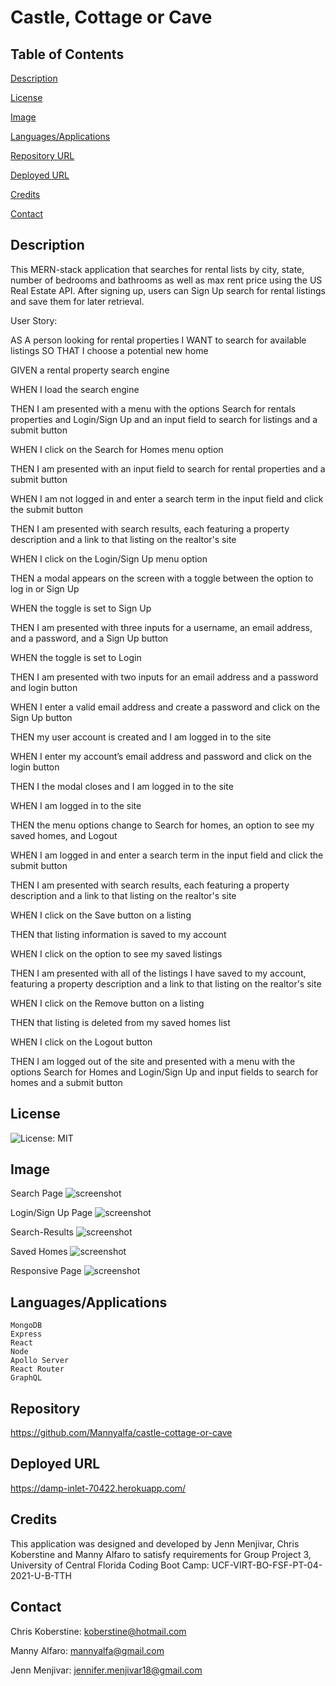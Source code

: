 # Castle, Cottage or Cave

## Table of Contents
  [Description](#description)
 
  [License](#license)
 
  [Image](#Image)
 
  [Languages/Applications](#languages-applications)
 
  [Repository URL](#repository-url)
 
  [Deployed URL](#deployed-url)
 
  [Credits](#credits)

  [Contact](#contact)


## Description
This MERN-stack application that searches for rental lists by city, state, number of bedrooms and bathrooms as well as max rent price using the US Real Estate API.  After signing up, users can Sign Up search for rental listings and save them for later retrieval.

User Story:

AS A person looking for rental properties
I WANT to search for available listings
SO THAT I choose a potential new home

GIVEN a rental property search engine

WHEN I load the search engine

THEN I am presented with a menu with the options Search for rentals properties and Login/Sign Up and an input field to search for listings and a submit button

WHEN I click on the Search for Homes menu option

THEN I am presented with an input field to search for rental properties and a submit button

WHEN I am not logged in and enter a search term in the input field and click the submit button

THEN I am presented with search results, each featuring a property description and a link to that listing on the realtor's site

WHEN I click on the Login/Sign Up menu option

THEN a modal appears on the screen with a toggle between the option to log in or Sign Up

WHEN the toggle is set to Sign Up

THEN I am presented with three inputs for a username, an email address, and a password, and a 
Sign Up button

WHEN the toggle is set to Login

THEN I am presented with two inputs for an email address and a password and login button

WHEN I enter a valid email address and create a password and click on the Sign Up button

THEN my user account is created and I am logged in to the site

WHEN I enter my account’s email address and password and click on the login button

THEN I the modal closes and I am logged in to the site

WHEN I am logged in to the site

THEN the menu options change to Search for homes, an option to see my saved homes, and Logout

WHEN I am logged in and enter a search term in the input field and click the submit button

THEN I am presented with search results, each featuring a property description and a link to that listing on the realtor's site

WHEN I click on the Save button on a listing

THEN that listing information is saved to my account

WHEN I click on the option to see my saved listings

THEN I am presented with all of the listings I have saved to my account, featuring a property description and a link to that listing on the realtor's site

WHEN I click on the Remove button on a listing

THEN that listing is deleted from my saved homes list

WHEN I click on the Logout button

THEN I am logged out of the site and presented with a menu with the options Search for Homes and Login/Sign Up and input fields to search for homes and a submit button  



## License

![License: MIT](https://img.shields.io/badge/License-MIT-yellow.svg)

## Image
Search Page
![screenshot](https://github.com/Mannyalfa/castle-cottage-or-cave/blob/main/src/images/coming-soon.jpg)

Login/Sign Up Page
![screenshot](https://github.com/Mannyalfa/castle-cottage-or-cave/blob/main/src/images/coming-soon.jpg)

Search-Results
![screenshot](https://github.com/Mannyalfa/castle-cottage-or-cave/blob/main/src/images/coming-soon.jpg)

Saved Homes
![screenshot](https://github.com/Mannyalfa/castle-cottage-or-cave/blob/main/src/images/coming-soon.jpg)

Responsive Page
![screenshot](https://github.com/Mannyalfa/castle-cottage-or-cave/blob/main/src/images/coming-soon.jpg)

## Languages/Applications

    MongoDB
    Express
    React
    Node
    Apollo Server 
    React Router
    GraphQL

## Repository 

https://github.com/Mannyalfa/castle-cottage-or-cave

## Deployed URL

https://damp-inlet-70422.herokuapp.com/

## Credits
This application was designed and developed by Jenn Menjivar, Chris Koberstine and Manny Alfaro to satisfy requirements for Group Project 3, University of Central Florida Coding Boot Camp: UCF-VIRT-BO-FSF-PT-04-2021-U-B-TTH

## Contact

Chris Koberstine: koberstine@hotmail.com

Manny Alfaro: mannyalfa@gmail.com

Jenn Menjivar: jennifer.menjivar18@gmail.com


